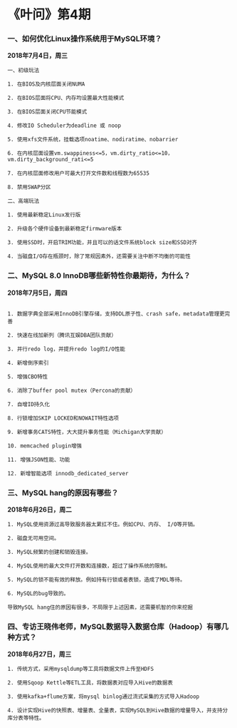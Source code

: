 # 《叶问》第4期

### 一、**如何优化Linux操作系统用于MySQL环境？**

**2018年7月4日，周三**

```
一、初级玩法 

1. 在BIOS及内核层面关闭NUMA 

2. 在BIOS层面将CPU、内存均设置最大性能模式 

3. 在BIOS层面关闭CPU节能模式 

4. 修改IO Scheduler为deadline 或 noop 

5. 使用xfs文件系统，挂载选项noatime、nodiratime、nobarrier 

6. 在内核层面设置vm.swappiness<=5，vm.dirty_ratio<=10， vm.dirty_background_rati<=5 

7. 在内核层面修改用户可最大打开文件数和线程数为65535 

8. 禁用SWAP分区

二、高端玩法

1. 使用最新稳定Linux发行版 

2. 升级各个硬件设备到最新稳定firmware版本 

3. 使用SSD时，开启TRIM功能，并且可以的话文件系统block size和SSD对齐 

4. 当磁盘I/O存在瓶颈时，除了常规因素外，还需要关注中断不均衡的可能性
```



### 二、MySQL 8.0 InnoDB哪些新特性你最期待，为什么？

**2018年7月5日，周四**

```

1. 数据字典全部采用InnoDB引擎存储，支持DDL原子性、crash safe，metadata管理更完善 

2. 快速在线加新列（腾讯互娱DBA团队贡献） 

3. 并行redo log，并提升redo log的I/O性能 

4. 新增倒序索引 

5. 增强CBO特性 

6. 消除了buffer pool mutex（Percona的贡献） 

7. 自增ID持久化 

8. 行锁增加SKIP LOCKED和NOWAIT特性选项 

9. 新增事务CATS特性，大大提升事务性能（Michigan大学贡献） 

10. memcached plugin增强 

11. 增强JSON性能、功能 

12. 新增智能选项 innodb_dedicated_server
```



### 三、**MySQL hang的原因有哪些？** 

**2018年6月26日，周二**

```
1. MySQL使用资源过高导致服务器太累扛不住。例如CPU、内存、 I/O等开销。 

2. 磁盘无可用空间。 

3. MySQL频繁的创建和销毁连接。 

4. MySQL使用的最大文件打开数和连接数，超过了操作系统的限制。 

5. MySQL的锁不能有效的释放。例如持有行锁或者表锁，造成了MDL等待。 

6. MySQL的bug导致的。 

导致MySQL hang住的原因有很多，不局限于上述因素，还需要机智的你来挖掘
```



### 四、**专访王晓伟老师，MySQL数据导入数据仓库（Hadoop）有哪几种方式？** 

**2018年6月27日，周三**

```
1. 传统方式，采用mysqldump等工具将数据文件上传至HDFS 

2. 使用Sqoop Kettle等ETL工具，将数据表对应导入Hive的数据表 

3. 使用kafka+flume方案，将mysql binlog通过流式采集的方式导入Hadoop 

4. 设计实现Hive的快照表、增量表、全量表，实现MySQL到Hive数据的增量导入，并支持分库分表等特性。 
```
